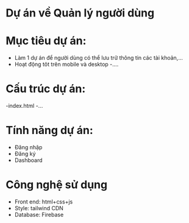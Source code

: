# Dự án về Quản lý người dùng

# Mục tiêu dự án:
- Làm 1 dự án để người dùng có thể lưu trữ thông tin các tài khoản,...
- Hoạt động tôt trên mobile và desktop
-....

# Cấu trúc dự án:
-index.html
-...

# Tính năng dự án:
- Đăng nhập
- Đăng ký
- Dashboard

# Công nghệ sử dụng
- Front end: html+css+js
- Style: tailwind CDN
- Database: Firebase